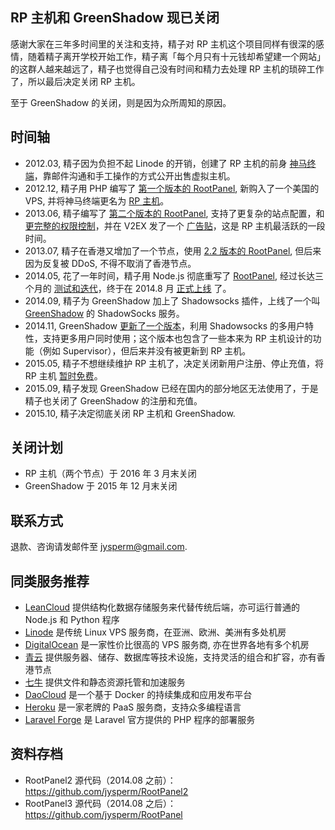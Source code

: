 ## RP 主机和 GreenShadow 现已关闭

感谢大家在三年多时间里的关注和支持，精子对 RP 主机这个项目同样有很深的感情，随着精子离开学校开始工作，精子离「每个月只有十元钱却希望建一个网站」的这群人越来越远了，精子也觉得自己没有时间和精力去处理 RP 主机的琐碎工作了，所以最后决定关闭 RP 主机。

至于 GreenShadow 的关闭，则是因为众所周知的原因。

## 时间轴

* 2012.03, 精子因为负担不起 Linode 的开销，创建了 RP 主机的前身 [神马终端](https://web.archive.org/web/20121024080726/http://what.jybox.net/)，靠邮件沟通和手工操作的方式公开出售虚拟主机。
* 2012.12, 精子用 PHP 编写了 [第一个版本的 RootPanel](https://github.com/jysperm/RootPanel2/tree/v1), 新购入了一个美国的 VPS, 并将神马终端更名为 [RP 主机](https://web.archive.org/web/20130514082953/http://rp.jybox.net/)。
* 2013.06, 精子编写了 [第二个版本的 RootPanel](https://github.com/jysperm/RootPanel2/tree/v2.0), 支持了更复杂的站点配置，和 [更完整的权限控制](https://jysperm.me/2013/05/810/)，并在 V2EX 发了一个 [广告贴](https://www.v2ex.com/t/71903)，这是 RP 主机最活跃的一段时间。
* 2013.07, 精子在香港又增加了一个节点，使用 [2.2 版本的 RootPanel](https://github.com/jysperm/RootPanel2/tree/v2.2), 但后来因为反复被 DDoS, 不得不取消了香港节点。
* 2014.05, 花了一年时间，精子用 Node.js 彻底重写了 [RootPanel](https://github.com/jysperm/HackPlan), 经过长达三个月的 [测试和迭代](https://github.com/jysperm/HackPlan/releases)，终于在 2014.8 月 [正式上线](https://web.archive.org/web/20151018231309/http://jp1.rpvhost.net/) 了。
* 2014.09, 精子为 GreenShadow 加上了 Shadowsocks 插件，上线了一个叫 [GreenShadow](https://web.archive.org/web/20150412101654/http://www.v2ex.com/t/131432) 的 ShadowSocks 服务。
* 2014.11, GreenShadow [更新了一个版本](https://github.com/HackPlan/RootPanel/releases/tag/v0.8.0)，利用 Shadowsocks 的多用户特性，支持更多用户同时使用；这个版本也包含了一些本来为 RP 主机设计的功能（例如 Supervisor），但后来并没有被更新到 RP 主机。
* 2015.05, 精子不想继续维护 RP 主机了，决定关闭新用户注册、停止充值，将 RP 主机 [暂时免费](https://web.archive.org/web/20150926131234/http://blog.rpvhost.net/)。
* 2015.09, 精子发现 GreenShadow 已经在国内的部分地区无法使用了，于是精子也关闭了 GreenShadow 的注册和充值。
* 2015.10, 精子决定彻底关闭 RP 主机和 GreenShadow.

## 关闭计划

* RP 主机（两个节点）于 2016 年 3 月末关闭
* GreenShadow 于 2015 年 12 月末关闭

## 联系方式

退款、咨询请发邮件至 [jysperm@gmail.com](jysperm@gmail.com).

## 同类服务推荐

* [LeanCloud](https://leancloud.cn/?source=45Y9GRFP) 提供结构化数据存储服务来代替传统后端，亦可运行普通的 Node.js 和 Python 程序
* [Linode](https://www.linode.com/?r=a196912d910d9eefa806a2f2a00e5991811f85ef) 是传统 Linux VPS 服务商，在亚洲、欧洲、美洲有多处机房
* [DigitalOcean](https://www.digitalocean.com/?refcode=3adfb872a7c3) 是一家性价比很高的 VPS 服务商, 亦在世界各地有多个机房
* [青云](https://www.qingcloud.com) 提供服务器、储存、数据库等技术设施，支持灵活的组合和扩容，亦有香港节点
* [七牛](https://portal.qiniu.com/signup?code=3le7dofycwdw2) 提供文件和静态资源托管和加速服务
* [DaoCloud](https://account.daocloud.io/signup?invite_code=7c730iszkh25ygaknsd8) 是一个基于 Docker 的持续集成和应用发布平台
* [Heroku](http://heroku.com) 是一家老牌的 PaaS 服务商，支持众多编程语言
* [Laravel Forge](https://forge.laravel.com) 是 Laravel 官方提供的 PHP 程序的部署服务

## 资料存档

* RootPanel2 源代码（2014.08 之前）：<https://github.com/jysperm/RootPanel2>
* RootPanel3 源代码（2014.08 之后）：<https://github.com/jysperm/RootPanel>
